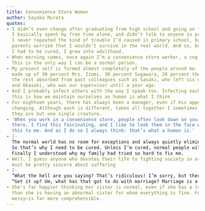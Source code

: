 ```yaml
---
title: Convenience Store Woman
author: Sayaka Murata
quotes:
- I didn’t even change after graduating from high school and going on to university.
  I basically spent my free time alone, and didn’t talk to anyone in private at all.
  I never repeated the kind of trouble I’d caused in primary school, but still my
  parents worried that I wouldn’t survive in the real world. And so, believing that
  I had to be cured, I grew into adulthood.
- When morning comes, once again I’m a convenience store worker, a cog in society.
  This is the only way I can be a normal person.
- My present self is formed almost completely of the people around me. I am currently
  made up of 30 percent Mrs. Izumi, 30 percent Sugawara, 20 percent the manager, and
  the rest absorbed from past colleagues such as Sasaki, who left six months ago,
  and Okasaki, who was our supervisor until a year ago.
- And I probably infect others with the way I speak too. Infecting each other like
  this is how we maintain ourselves as human is what I think
- For eighteen years, there has always been a manager, even if his appearance keeps
  changing. Although each is different, taken all together I sometimes have the feeling
  they are but one single creature.
- 'When you work in a convenience store, people often look down on you for working
  there. I find this fascinating, and I like to look them in the face when they do
  this to me. And as I do so I always think: that’s what a human is.'
- |-
  The normal world has no room for exceptions and always quietly eliminates foreign objects. Anyone who is lacking is disposed of.
  So that’s why I need to be cured. Unless I’m cured, normal people will expurgate me.
  Finally I understood why my family had tried so hard to fix me.
- Well, I guess anyone who devotes their life to fighting society in order to be free
  must be pretty sincere about suffering
- |-
  “What the hell are you saying? That’s ridiculous! I’m sorry, but there’s no way I’ll ever be able to get it up with you, Furukura.”
  “Get it up? Um, what has that got to do with marriage? Marriage is a matter of paperwork, an erection is a physiological phenomenon.”
- She’s far happier thinking her sister is normal, even if she has a lot of problems,
  than she is having an abnormal sister for whom everything is fine. For her, normality—however
  messy—is far more comprehensible.
---
```

